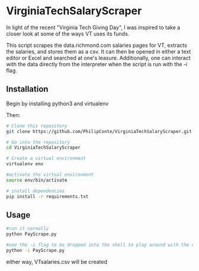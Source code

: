 # VirginiaTechSalaryScraper


In light of the recent "Virginia Tech Giving Day", I was inspired to take a closer look at some of the ways VT uses its funds.

This script scrapes the data.richmond.com salaries pages for VT, extracts the salaries, and stores them as a csv. It can then be opened in either a text editor or Excel and searched at one's leasure. Additionally, one can interact with the data directly from the interpreter when the script is run with the -i flag.

## Installation
 Begin by installing python3 and virtualenv

Then:
```bash
# Clone this repository
git clone https://github.com/PhilipConte/VirginiaTechSalaryScraper.git

# Go into the repository
cd VirginiaTechSalaryScraper

# Create a virtual environment
virtualenv env

#activate the virtual environment
source env/bin/activate

# install dependencies
pip install -r requirements.txt
```

## Usage
```bash
#run it normally
python PayScrape.py

#use the -i flag to be dropped into the shell to play around with the data interactively
python -i PayScrape.py
```
either way, VTsalaries.csv will be created
